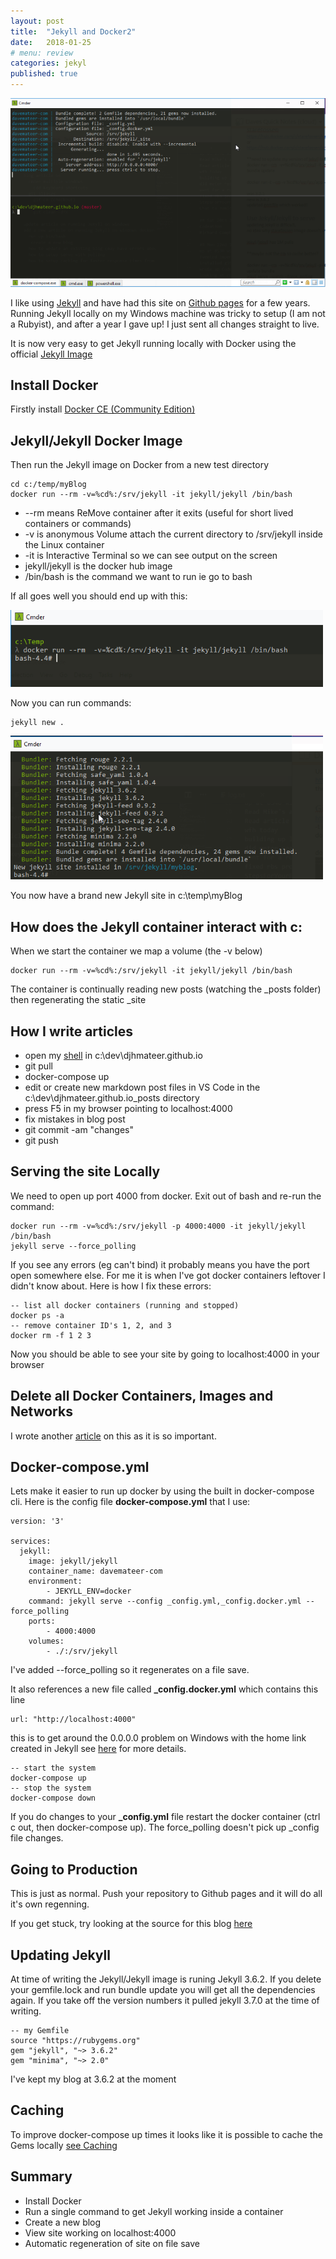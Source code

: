 ```yaml
---
layout: post
title:  "Jekyll and Docker2"
date:   2018-01-25
# menu: review
categories: jekyl
published: true 
---
```

![Menu](/assets/2018-01-25-Docker/screen.png)

I like using [Jekyll](https://jekyllrb.com/) and have had this site on [Github pages](https://pages.github.com/) for a few years. Running Jekyll locally on my Windows machine was tricky to setup (I am not a Rubyist), and after a year I gave up! I just sent all changes straight to live.

It is now very easy to get Jekyll running locally with Docker using the official [Jekyll Image](https://hub.docker.com/r/jekyll/jekyll/)

## Install Docker
Firstly install [Docker CE (Community Edition)](https://www.docker.com/community-edition)

## Jekyll/Jekyll Docker Image
Then run the Jekyll image on Docker from a new test directory

```
cd c:/temp/myBlog
docker run --rm -v=%cd%:/srv/jekyll -it jekyll/jekyll /bin/bash
```

- --rm means ReMove container after it exits (useful for short lived containers or commands)
- -v is anonymous Volume attach the current directory to /srv/jekyll inside the Linux container
- -it is Interactive Terminal so we can see output on the screen
- jekyll/jekyll is the docker hub image
- /bin/bash is the command we want to run ie go to bash

If all goes well you should end up with this:

![Bash](/assets/2018-01-25-Docker/bash.png)

Now you can run commands:

```
jekyll new .
```
![new](/assets/2018-01-25-Docker/new.png)

You now have a brand new Jekyll site in c:\temp\myBlog

## How does the Jekyll container interact with c:
When we start the container we map a volume (the -v below)
```
docker run --rm -v=%cd%:/srv/jekyll -it jekyll/jekyll /bin/bash
```
The container is continually reading new posts (watching the _posts folder) then regenerating the static _site

## How I write articles

- open my [shell](http://cmder.net/) in c:\dev\djhmateer.github.io
- git pull 
- docker-compose up
- edit or create new markdown post files in VS Code in the c:\dev\djhmateer.github.io\_posts directory
- press F5 in my browser pointing to localhost:4000
- fix mistakes in blog post
- git commit -am "changes"
- git push


## Serving the site Locally
We need to open up port 4000 from docker. Exit out of bash and re-run the command:
```
docker run --rm -v=%cd%:/srv/jekyll -p 4000:4000 -it jekyll/jekyll /bin/bash
jekyll serve --force_polling 
```
If you see any errors (eg can't bind) it probably means you have the port open somewhere else. For me it is when I've got docker containers leftover I didn't know about. Here is how I fix these errors:

```
-- list all docker containers (running and stopped)
docker ps -a
-- remove container ID's 1, 2, and 3 
docker rm -f 1 2 3
```

Now you should be able to see your site by going to localhost:4000 in your browser

## Delete all Docker Containers, Images and Networks
I wrote another [article](/docker/2018/01/26/Docker-Delete-Containers-Images-Networks-and-Volumes.html) on this as it is so important.

## Docker-compose.yml
Lets make it easier to run up docker by using the built in docker-compose cli. Here is the config file **docker-compose.yml** that I use:

```
version: '3'

services:
  jekyll: 
    image: jekyll/jekyll
    container_name: davemateer-com
    environment:
        - JEKYLL_ENV=docker
    command: jekyll serve --config _config.yml,_config.docker.yml --force_polling 
    ports:
        - 4000:4000
    volumes:
        - ./:/srv/jekyll
```
I've added --force_polling so it regenerates on a file save.

It also references a new file called **_config.docker.yml** which contains this line

```
url: "http://localhost:4000"
```

this is to get around the 0.0.0.0 problem on Windows with the home link created in Jekyll see [here](https://tonyho.net/jekyll-docker-windows-and-0-0-0-0/) for more details.

```
-- start the system
docker-compose up
-- stop the system
docker-compose down
```
If you do changes to your **_config.yml** file restart the docker container (ctrl c out, then docker-compose up). The force_polling doesn't pick up _config file changes.


## Going to Production
This is just as normal. Push your repository to Github pages and it will do all it's own regenning.

If you get stuck, try looking at the source for this blog [here](https://github.com/djhmateer/djhmateer.github.io)

## Updating Jekyll
At time of writing the Jekyll/Jekyll image is runing Jekyll 3.6.2. If you delete your gemfile.lock and run bundle update you will get all the dependencies again. If you take off the version numbers it pulled jekyll 3.7.0 at the time of writing. 
```
-- my Gemfile
source "https://rubygems.org"
gem "jekyll", "~> 3.6.2"
gem "minima", "~> 2.0"
```
I've kept my blog at 3.6.2 at the moment

## Caching 
To improve docker-compose up times it looks like it is possible to cache the Gems locally [see Caching](https://github.com/envygeeks/jekyll-docker/blob/master/README.md)

## Summary
- Install Docker
- Run a single command to get Jekyll working inside a container
- Create a new blog
- View site working on localhost:4000
- Automatic regeneration of site on file save
